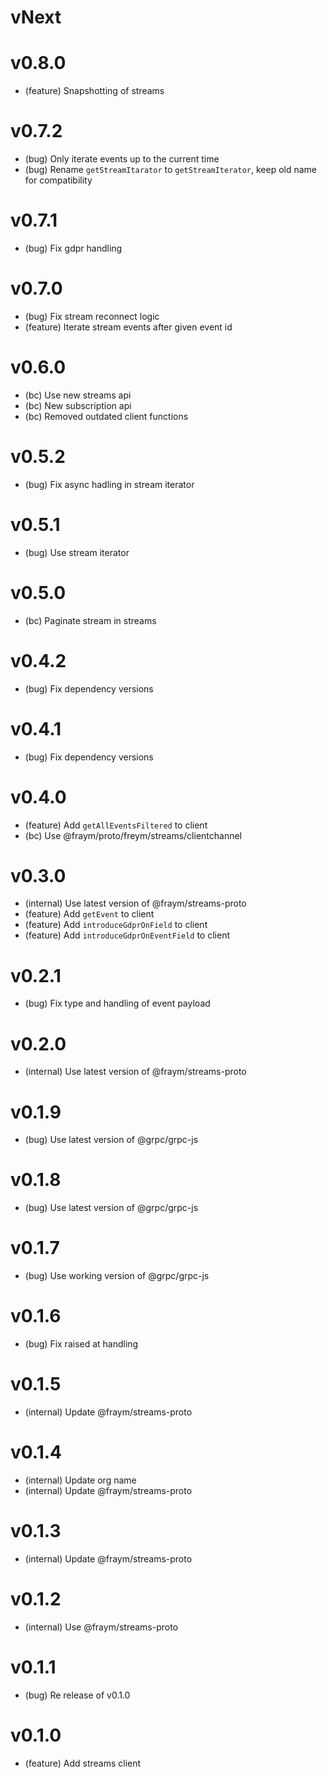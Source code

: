 # vNext

# v0.8.0

-   (feature) Snapshotting of streams

# v0.7.2

-   (bug) Only iterate events up to the current time
-   (bug) Rename `getStreamItarator` to `getStreamIterator`, keep old name for compatibility

# v0.7.1

-   (bug) Fix gdpr handling

# v0.7.0

-   (bug) Fix stream reconnect logic
-   (feature) Iterate stream events after given event id

# v0.6.0

-   (bc) Use new streams api
-   (bc) New subscription api
-   (bc) Removed outdated client functions

# v0.5.2

-   (bug) Fix async hadling in stream iterator

# v0.5.1

-   (bug) Use stream iterator

# v0.5.0

-   (bc) Paginate stream in streams

# v0.4.2

-   (bug) Fix dependency versions

# v0.4.1

-   (bug) Fix dependency versions

# v0.4.0

-   (feature) Add `getAllEventsFiltered` to client
-   (bc) Use @fraym/proto/freym/streams/clientchannel

# v0.3.0

-   (internal) Use latest version of @fraym/streams-proto
-   (feature) Add `getEvent` to client
-   (feature) Add `introduceGdprOnField` to client
-   (feature) Add `introduceGdprOnEventField` to client

# v0.2.1

-   (bug) Fix type and handling of event payload

# v0.2.0

-   (internal) Use latest version of @fraym/streams-proto

# v0.1.9

-   (bug) Use latest version of @grpc/grpc-js

# v0.1.8

-   (bug) Use latest version of @grpc/grpc-js

# v0.1.7

-   (bug) Use working version of @grpc/grpc-js

# v0.1.6

-   (bug) Fix raised at handling

# v0.1.5

-   (internal) Update @fraym/streams-proto

# v0.1.4

-   (internal) Update org name
-   (internal) Update @fraym/streams-proto

# v0.1.3

-   (internal) Update @fraym/streams-proto

# v0.1.2

-   (internal) Use @fraym/streams-proto

# v0.1.1

-   (bug) Re release of v0.1.0

# v0.1.0

-   (feature) Add streams client
